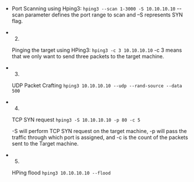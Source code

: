 -   Port Scanning using Hping3: `hping3 --scan 1-3000 -S 10.10.10.10` --scan parameter defines the port range to scan and –S represents SYN flag.
    
-   2.
    
    Pinging the target using HPing3: `hping3 -c 3 10.10.10.10` -c 3 means that we only want to send three packets to the target machine.
    
-   3.
    
    UDP Packet Crafting `hping3 10.10.10.10 --udp --rand-source --data 500`
    
-   4.
    
    TCP SYN request `hping3 -S 10.10.10.10 -p 80 -c 5`
    
    -S will perform TCP SYN request on the target machine, -p will pass the traffic through which port is assigned, and -c is the count of the packets sent to the Target machine.
    
-   5.
    
    HPing flood `hping3 10.10.10.10 --flood`